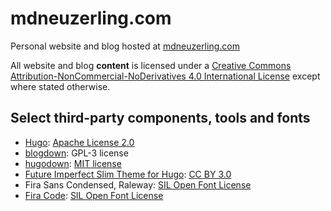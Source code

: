 # mdneuzerling.com
Personal website and blog hosted at [mdneuzerling.com](https://mdneuzerling.com)

All website and blog **content** is licensed under a [Creative Commons Attribution-NonCommercial-NoDerivatives 4.0 International License](http://creativecommons.org/licenses/by-nc-nd/4.0/) except where stated otherwise.

## Select third-party components, tools and fonts

* [Hugo](https://github.com/gohugoio/hugo): [Apache License 2.0](https://github.com/gohugoio/hugo/blob/master/LICENSE)
* [blogdown](https://github.com/rstudio/blogdown): GPL-3 license
* [hugodown](https://github.com/r-lib/hugodown): [MIT license](https://github.com/r-lib/hugodown/blob/master/LICENSE)
* [Future Imperfect Slim Theme for Hugo](https://github.com/pacollins/hugo-future-imperfect-slim): [CC BY 3.0](https://github.com/pacollins/hugo-future-imperfect-slim/blob/master/LICENSE.md)
* Fira Sans Condensed, Raleway: [SIL Open Font License](http://scripts.sil.org/cms/scripts/page.php?site_id=nrsi&id=OFL_web)
* [Fira Code](https://github.com/tonsky/FiraCode): [SIL Open Font License](https://github.com/tonsky/FiraCode/blob/master/LICENSE) 
